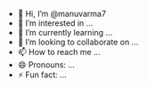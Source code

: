 - 👋 Hi, I’m @manuvarma7
- 👀 I’m interested in ...
- 🌱 I’m currently learning ...
- 💞️ I’m looking to collaborate on ...
- 📫 How to reach me ...
- 😄 Pronouns: ...
- ⚡ Fun fact: ...

<!---
manuvarma7/manuvarma7 is a ✨ special ✨ repository because its `README.md` (this file) appears on your GitHub profile.
You can click the Preview link to take a look at your changes.
---
